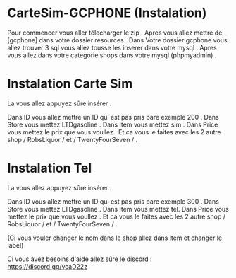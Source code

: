 # CarteSim-GCPHONE (Instalation)
Pour commencer vous aller télecharger le zip .
Apres vous allez mettre de [gcphone] dans votre dossier resources .
Dans Votre dossier gcphone vous allez trouver 3 sql vous allez tousse les inserer dans votre mysql .
Apres vous allez dans votre categorie shops dans votre mysql (phpmyadmin) .

# Instalation Carte Sim  
La vous allez appuyez sûre insérer .

Dans ID vous allez mettre un ID qui est pas pris pare exemple 200 .
Dans Store vous mettez LTDgasoline .
Dans Item vous mettez sim .
Dans Price vous mettez le prix que vous voullez .
Et ca vous le faites avec les 2 autre shop / RobsLiquor / et / TwentyFourSeven / .

# Instalation Tel
La vous allez appuyez sûre insérer .

Dans ID vous allez mettre un ID qui est pas pris pare exemple 300 .
Dans Store vous mettez LTDgasoline .
Dans Item vous mettez  tel.
Dans Price vous mettez le prix que vous voullez .
Et ca vous le faites avec les 2 autre shop / RobsLiquor / et / TwentyFourSeven / .

(Ci vous vouler changer le nom dans le shop allez dans item et changer le label)

Ci vous avez besoins d'aide allez sûre le discord : https://discord.gg/vcaD22z



